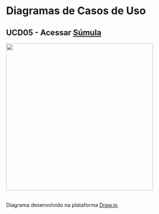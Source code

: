 # Diagramas de Casos de Uso

## UCD05 - Acessar <a href="../../lexico/#sumula-digital">Súmula</a>

<div class="toolgrid">
	<div>
        <img height="400px" src="../imagens/acessar_sumula_digital.png"> 
    </div>
</div>

</br>
<p align="justify">Diagrama desenvolvido na plataforma <a href = "https://app.diagrams.net/">Draw.io</a>.</p>